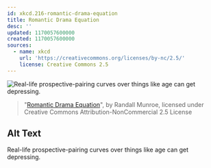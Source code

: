 ```yaml
---
id: xkcd.216-romantic-drama-equation
title: Romantic Drama Equation
desc: ''
updated: 1170057600000
created: 1170057600000
sources:
  - name: xkcd
    url: 'https://creativecommons.org/licenses/by-nc/2.5/'
    license: Creative Commons 2.5
---
```

![Real-life prospective-pairing curves over things like age can get depressing.](https://imgs.xkcd.com/comics/romantic_drama_equation.png)
> "[Romantic Drama Equation](https://xkcd.com/216/)", by Randall Munroe, licensed under Creative Commons Attribution-NonCommercial 2.5 License

## Alt Text
Real-life prospective-pairing curves over things like age can get depressing.
